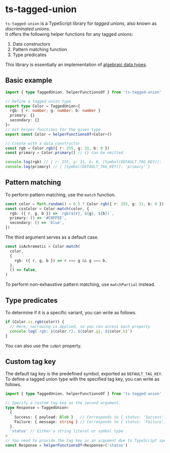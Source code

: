 # ts-tagged-union

`ts-tagged-union` is a TypeScript library for _tagged unions_, also known as _discriminated unions_.  
It offers the following helper functions for any tagged unions:  
1. Data constructors
2. Pattern matching function
3. Type predicates

This library is essentially an implementation of [algebraic data types](https://wikipedia.org/wiki/Algebraic_data_type).  

## Basic example

```typescript
import { type TaggedUnion, helperFunctionsOf } from 'ts-tagged-union'

// Define a tagged union type
export type Color = TaggedUnion<{
  rgb: { r: number; g: number; b: number }
  primary: {}
  secondary: {}
}>
// Get helper functions for the given type
export const Color = helperFunctionsOf<Color>()

// Create with a data constructor
const rgb = Color.rgb({ r: 255, g: 31, b: 0 })
const primary = Color.primary() // {} can be omitted

console.log(rgb) // { r: 255, g: 31, b: 0, [Symbol(DEFAULT_TAG_KEY)]: 'rgb' }
console.log(primary) // { [Symbol(DEFAULT_TAG_KEY)]: 'primary' }
```

## Pattern matching

To perform pattern matching, use the `match` function.  

```typescript
const color = Math.random() < 0.5 ? Color.rgb({ r: 255, g: 31, b: 0 }) : Color.primary()
const cssColor = Color.match(color, {
  rgb: ({ r, g, b }) => `rgb(${r}, ${g}, ${b})`,
  primary: () => '#C0FFEE', 
  secondary: () => 'blue',
})
```

The third argument serves as a default case.  

```typescript
const isAchromatic = Color.match(
  color,
  {
    rgb: ({ r, g, b }) => r === g && g === b,
  },
  () => false,
)
```

To perform non-exhaustive pattern matching, use `matchPartial` instead.  

## Type predicates

To determine if it is a specific variant, you can write as follows.  

```typescript
if (Color.is.rgb(color)) {
  // Here, narrowing is applied, so you can access each property
  console.log(`rgb: ${color.r}, ${color.g}, ${color.b}`)
}
```

You can also use the `isNot` property.  

## Custom tag key

The default tag key is the predefined symbol, exported as `DEFAULT_TAG_KEY`.  
To define a tagged union type with the specified tag key, you can write as follows.  

```typescript
import { type TaggedUnion, helperFunctionsOf } from 'ts-tagged-union'

// Specify a custom tag key as the second argument.
type Response = TaggedUnion<
  {
    Success: { payload: Blob }   // Corresponds to { status: 'Success', payload: Blob }
    Failure: { message: string } // Corresponds to { status: 'Failure', message: string }
  },
  'status' // Either a string literal or symbol type
>
// You need to provide the tag key as an argument due to TypeScript specifications.
const Response = helperFunctionsOf<Response>('status')
```
